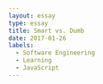 ```yaml
---
layout: essay
type: essay
title: Smart vs. Dumb
date: 2017-01-26
labels:
  - Software Engineering
  - Learning
  - JavaScript
---
```




